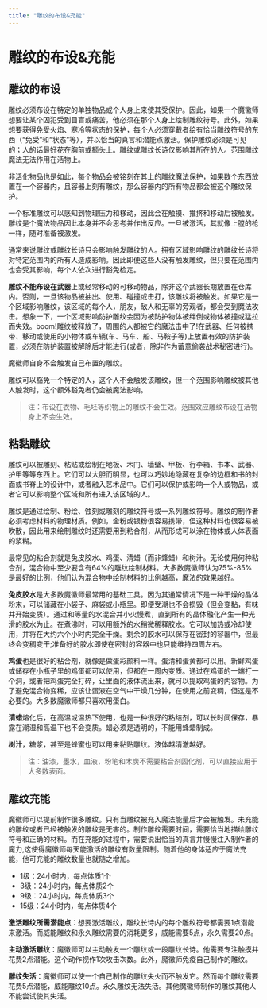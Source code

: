```yaml
---
title: "雕纹的布设&充能"
---
```

# 雕纹的布设&充能

## 雕纹的布设

雕纹必须布设在特定的单独物品或个人身上来使其受保护。因此，如果一个魔徽师想要让某个囚犯受到目盲或痛苦，他必须在那个人身上绘制雕纹符号。此外，如果想要获得免受火焰、寒冷等状态的保护，每个人必须穿戴者绘有恰当雕纹符号的东西（“免受”和“状态”等），并以恰当的真言和潜能点激活。保护雕纹必须是可见的；人的话最好花在胸前或额头上。雕纹或雕纹长诗仅影响其所在的人。范围雕纹魔法无法作用在活物上。

非活化物品也是如此，每个物品会被铭刻在其上的雕纹魔法保护，如果数个东西放置在一个容器内，且容器上刻有雕纹，那么容器内的所有物品都会被这个雕纹保护。

一个标准雕纹可以感知到物理压力和移动，因此会在触摸、推挤和移动后被触发。雕纹是个魔法物品因此本身并不会思考并作出反应。一旦被激活，其就像上膛的枪一样，随时准备被激发。

通常来说雕纹或雕纹长诗只会影响触发雕纹的人。拥有区域影响雕纹的雕纹长诗将对特定范围内的所有人造成影响。因此即便这些人没有触发雕纹，但只要在范围内也会受其影响，每个人依次进行豁免检定。

**雕纹不能布设在武器**上或经常移动的可移动物品，除非这个武器长期放置在仓库内。否则，一旦该物品被抽出、使用、碰撞或击打，该雕纹将被触发。如果它是一个区域影响雕纹，该区域的每个人，朋友，敌人和无辜的旁观者，都会受到魔法攻击。想象一下，一个区域影响防护雕纹会因为被防护物体被绊倒或物体被撞或猛拉而失效。boom!雕纹被释放了，周围的人都被它的魔法击中了!在武器、任何被携带、移动或使用的小物体或车辆(车、马车、船、马鞍子等)上放置有效的防护装置，必须在防护装置被解除后才能进行(或者，除非作为蓄意偷袭战术秘密进行)。

魔徽师自身不会触发自己布置的雕纹。

雕纹可以豁免一个特定的人，这个人不会触发该雕纹，但一个范围影响雕纹被其他人触发时，这个额外豁免者仍会被魔法影响。

> 注：布设在衣物、毛坯等织物上的雕纹不会生效。范围效应雕纹布设在活物身上不会生效。

## 粘黏雕纹

雕纹可以被雕刻、粘贴或绘制在地板、木门、墙壁、甲板、行李箱、书本、武器、护甲等等东西上。它们可以大胆而明显，也可以巧妙地隐藏在复杂的边框和书的封面或书脊上的设计中，或者融入艺术品中。它们可以保护或影响一个人或物品，或者它可以影响整个区域和所有进入该区域的人。

雕纹是通过绘制、粉绘、蚀刻或雕刻的雕纹符号或一系列雕纹符号。雕纹的制作者必须考虑材料的物理材质。例如，金粉或银粉很容易携带，但这种材料也很容易被吹散，因此用来绘制雕纹时还需要用到粘合剂，从而形成可以涂在物体或人体表面的浆糊。

最常见的粘合剂就是兔皮胶水、鸡蛋、清蜡（而非蜂蜡）和树汁。无论使用何种粘合剂，混合物中至少要含有64%的雕纹绘制材料。大多数魔徽师认为75%-85%是最好的比例，他们认为混合物中绘制材料的比例越高，魔法的效果越好。

**兔皮胶水**是大多数魔徽师最常用的基础工具。因为其通常情况下是一种干燥的晶体粉末，可以储藏在小袋子、麻袋或小瓶里。即便受潮也不会损毁（但会变黏，有味并开始变质）。通过和等量的水混合并小火慢煮，直到所有的晶体融化产生一种光滑的胶水为止。在煮沸时，可以用额外的水稍微稀释胶水。它可以加热或冷却使用，并将在大约六个小时内完全干燥。剩余的胶水可以保存在密封的容器中，但最终会变稠变干;准备好的胶水即使在密封的容器中也只能维持四周左右。

**鸡蛋**也是很好的粘合剂，就像是做蛋彩颜料一样。蛋清和蛋黄都可以用。新鲜鸡蛋或储存在小瓶子里的鸡蛋都可以使用，但都在一周内变质。通过在鸡蛋的一端打一个洞，或者把鸡蛋完全打碎，让里面的液体流出来，就可以提取鸡蛋的内容物。为了避免混合物变稀，应该让蛋液在空气中干燥几分钟，在使用之前变稠，但这是不必要的。大多数魔徽师都只喜欢用蛋白。

**清蜡**熔化后，在高温或温热下使用，也是一种很好的粘结剂，可以长时间保存，暴露在潮湿和高温下也不会变质。蜡必须是透明的，不能用蜂蜡制成。

**树汁**，糖浆，甚至是蜂蜜也可以用来黏贴雕纹。液体越清澈越好。

> 注：油漆，墨水，血液，粉笔和木炭不需要粘合剂固化剂，可以直接应用于大多数表面。

## 雕纹充能

魔徽师可以提前制作很多雕纹。只有当雕纹被充入魔法能量后才会被触发。未充能的雕纹或者已经被触发的雕纹是无害的。制作雕纹需要时间，需要恰当地描绘雕纹符号和正确的材料。而在充能的过程中，需要说出恰当的真言并慢慢注入制作者的魔力,这使得魔徽师每天能激活的雕纹有数量限制。随着他的身体适应于魔法充能，他可充能的雕纹数量也就随之增加。

- 1级：24小时内，每点体质1个
- 3级：24小时内，每点体质2个
- 9级：24小时内，每点体质3个
- 15级：24小时内，每点体质4个

**激活雕纹所需潜能点**：想要激活雕纹，雕纹长诗内的每个雕纹符号都需要1点潜能来激活。而威能雕纹和永久雕纹需要的消耗更多，威能需要5点，永久需要20点。

**主动激活雕纹**：魔徽师可以主动触发一个雕纹或一段雕纹长诗。他需要专注触摸并花费2点潜能。这个动作视作1次攻击次数。此外，魔徽师免疫自己制作的雕纹。

**雕纹失活**：魔徽师可以使一个自己制作的雕纹失火而不触发它。然而每个雕纹需要花费5点潜能，威能雕纹10点。永久雕纹无法失活。其他魔徽师制作的雕纹其他人不能尝试使其失活。
